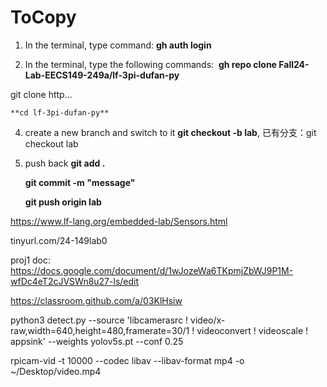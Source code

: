 # ToCopy


1. In the terminal, type command: **gh auth login**

2. In the terminal, type the following commands: 
**gh repo clone Fall24-Lab-EECS149-249a/lf-3pi-dufan-py**

git clone http...

    **cd lf-3pi-dufan-py**
4. create a new branch and switch to it **git checkout -b lab<x>**, 已有分支：git checkout lab
5. push back  **git add .**


      **git commit -m "message"**

   
      **git push origin lab<x>**

   
https://www.lf-lang.org/embedded-lab/Sensors.html 


tinyurl.com/24-149lab0


proj1 doc: https://docs.google.com/document/d/1wJozeWa6TKpmjZbWJ9P1M-wfDc4eT2cJVSWn8u27-ls/edit


https://classroom.github.com/a/03KlHsiw


python3 detect.py --source 'libcamerasrc ! video/x-raw,width=640,height=480,framerate=30/1 ! videoconvert ! videoscale ! appsink' --weights yolov5s.pt --conf 0.25



rpicam-vid -t 10000 --codec libav --libav-format mp4 -o ~/Desktop/video.mp4

  
